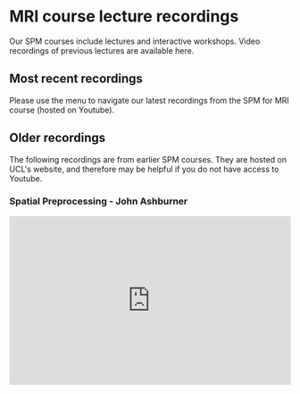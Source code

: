 # MRI course lecture recordings

Our SPM courses include lectures and interactive workshops. Video recordings of previous lectures are available here.

## Most recent recordings
Please use the menu to navigate our latest recordings from the SPM for MRI course (hosted on Youtube).

## Older recordings
The following recordings are from earlier SPM courses. They are hosted on UCL's website, and therefore may be helpful if you do not have access to Youtube.

### Spatial Preprocessing - John Ashburner
<div style="position:relative;padding-bottom:56%;padding-top:20px;height:0;"><iframe src="https://mediacentral.ucl.ac.uk/player?autostart=n&videoId=66cjhjCc&captions=y&chapterId=0&playerJs=n" frameborder="0" scrolling="no" style="position:absolute;top:0;left:0;width:100%;height:100%;" allowfullscreen></iframe></div>